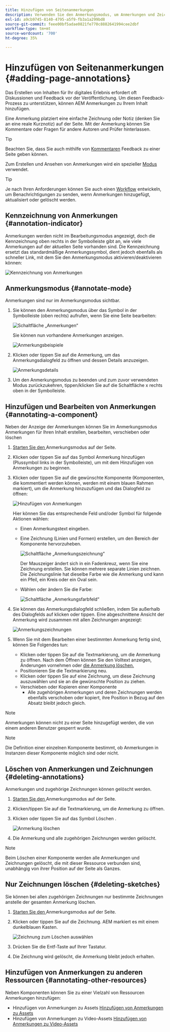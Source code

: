 ```yaml
---
title: Hinzufügen von Seitenanmerkungen
description: Verwenden Sie den Anmerkungsmodus, um Anmerkungen und Zeichnungen auf Seiten zu belassen, da Sie Notizen mit fixierbaren Anmerkungen den Prozess der Inhaltsüberprüfung unterstützen
exl-id: a9cb9745-8140-4795-a5f9-fb3a1a299bd8
source-git-commit: feee00bf5adae0821fe770c8882641994cee2dbf
workflow-type: tm+mt
source-wordcount: '700'
ht-degree: 35%

---
```


# Hinzufügen von Seitenanmerkungen {#adding-page-annotations}

Das Erstellen von Inhalten für Ihr digitales Erlebnis erfordert oft Diskussionen und Feedback vor der Veröffentlichung. Um diesen Feedback-Prozess zu unterstützen, können AEM Anmerkungen zu Ihrem Inhalt hinzufügen.

Eine Anmerkung platziert eine einfache Zeichnung oder Notiz (denken Sie an eine reale Kurznotiz) auf der Seite. Mit der Anmerkung können Sie Kommentare oder Fragen für andere Autoren und Prüfer hinterlassen.

>[!TIP]
>
>Beachten Sie, dass Sie auch mithilfe von [Kommentaren](/help/sites-cloud/authoring/getting-started/basic-handling.md#timeline) Feedback zu einer Seite geben können.

Zum Erstellen und Ansehen von Anmerkungen wird ein spezieller [Modus](/help/sites-cloud/authoring/fundamentals/environment-tools.md#page-modes) verwendet.

>[!TIP]
>
>Je nach Ihren Anforderungen können Sie auch einen [Workflow](/help/sites-cloud/authoring/workflows/overview.md) entwickeln, um Benachrichtigungen zu senden, wenn Anmerkungen hinzugefügt, aktualisiert oder gelöscht werden.

## Kennzeichnung von Anmerkungen {#annotation-indicator}

Anmerkungen werden nicht im Bearbeitungsmodus angezeigt, doch die Kennzeichnung oben rechts in der Symbolleiste gibt an, wie viele Anmerkungen auf der aktuellen Seite vorhanden sind. Die Kennzeichnung ersetzt das standardmäßige Anmerkungssymbol, dient jedoch ebenfalls als schneller Link, mit dem Sie den Anmerkungsmodus aktivieren/deaktivieren können:

![Kennzeichnung von Anmerkungen](/help/sites-cloud/authoring/assets/annotation-indicator.png)

## Anmerkungsmodus {#annotate-mode}

Anmerkungen sind nur im Anmerkungsmodus sichtbar.

1. Sie können den Anmerkungsmodus über das Symbol in der Symbolleiste (oben rechts) aufrufen, wenn Sie eine Seite bearbeiten:

   ![Schaltfläche „Anmerkungen“](/help/sites-cloud/authoring/assets/annotations.png)

   Sie können nun vorhandene Anmerkungen anzeigen.

   ![Anmerkungsbeispiele](/help/sites-cloud/authoring/assets/annotation-sketches.png)

1. Klicken oder tippen Sie auf die Anmerkung, um das Anmerkungsdialogfeld zu öffnen und dessen Details anzuzeigen.

   ![Anmerkungsdetails](/help/sites-cloud/authoring/assets/annotation-adding.png)

1. Um den Anmerkungsmodus zu beenden und zum zuvor verwendeten Modus zurückzukehren, tippen/klicken Sie auf die Schaltfläche x rechts oben in der Symbolleiste.

## Hinzufügen und Bearbeiten von Anmerkungen {#annotating-a-component}

Neben der Anzeige der Anmerkungen können Sie im Anmerkungsmodus Anmerkungen für Ihren Inhalt erstellen, bearbeiten, verschieben oder löschen

1. [Starten Sie den ](#annotate-mode) Anmerkungsmodus auf der Seite.

1. Klicken oder tippen Sie auf das Symbol Anmerkung hinzufügen (Plussymbol links in der Symbolleiste), um mit dem Hinzufügen von Anmerkungen zu beginnen.

1. Klicken oder tippen Sie auf die gewünschte Komponente (Komponenten, die kommentiert werden können, werden mit einem blauen Rahmen markiert), um die Anmerkung hinzuzufügen und das Dialogfeld zu öffnen:

   ![Hinzufügen von Anmerkungen](/help/sites-cloud/authoring/assets/annotation-adding.png)

   Hier können Sie das entsprechende Feld und/oder Symbol für folgende Aktionen wählen:

   * Einen Anmerkungstext eingeben.
   * Eine Zeichnung (Linien und Formen) erstellen, um den Bereich der Komponente hervorzuheben.

      ![Schaltfläche „Anmerkungszeichnung“](/help/sites-cloud/authoring/assets/annotation-sketch.png)

      Der Mauszeiger ändert sich in ein Fadenkreuz, wenn Sie eine Zeichnung erstellen. Sie können mehrere separate Linien zeichnen. Die Zeichnungslinie hat dieselbe Farbe wie die Anmerkung und kann ein Pfeil, ein Kreis oder ein Oval sein.

   * Wählen oder ändern Sie die Farbe:

      ![Schaltfläche „Anmerkungsfarbfeld“](/help/sites-cloud/authoring/assets/annotation-color-swatch.png)

1. Sie können das Anmerkungsdialogfeld schließen, indem Sie außerhalb des Dialogfelds auf klicken oder tippen. Eine abgeschnittene Ansicht der Anmerkung wird zusammen mit allen Zeichnungen angezeigt:

   ![Anmerkungszeichnungen](/help/sites-cloud/authoring/assets/annotation-sketches.png)

1. Wenn Sie mit dem Bearbeiten einer bestimmten Anmerkung fertig sind, können Sie Folgendes tun:

   * Klicken oder tippen Sie auf die Textmarkierung, um die Anmerkung zu öffnen. Nach dem Öffnen können Sie den Volltext anzeigen, Änderungen vornehmen oder [die Anmerkung löschen.](#deleting-annotations)
   * Positionieren Sie die Textmarkierung neu.
   * Klicken oder tippen Sie auf eine Zeichnung, um diese Zeichnung auszuwählen und sie an die gewünschte Position zu ziehen.
   * Verschieben oder Kopieren einer Komponente
      * Alle zugehörigen Anmerkungen und deren Zeichnungen werden ebenfalls verschoben oder kopiert, ihre Position in Bezug auf den Absatz bleibt jedoch gleich.


>[!NOTE]
>
>Anmerkungen können nicht zu einer Seite hinzugefügt werden, die von einem anderen Benutzer gesperrt wurde.

>[!NOTE]
>
>Die Definition einer einzelnen Komponente bestimmt, ob Anmerkungen in Instanzen dieser Komponente möglich sind oder nicht.

## Löschen von Anmerkungen und Zeichnungen {#deleting-annotations}

Anmerkungen und zugehörige Zeichnungen können gelöscht werden.

1. [Starten Sie den ](#annotate-mode) Anmerkungsmodus auf der Seite.

1. Klicken/tippen Sie auf die Textmarkierung, um die Anmerkung zu öffnen.

1. Klicken oder tippen Sie auf das Symbol Löschen .

   ![Anmerkung löschen](/help/sites-cloud/authoring/assets/annotation-delete.png)

1. Die Anmerkung und alle zugehörigen Zeichnungen werden gelöscht.

>[!NOTE]
>
>Beim Löschen einer Komponente werden alle Anmerkungen und Zeichnungen gelöscht, die mit dieser Ressource verbunden sind, unabhängig von ihrer Position auf der Seite als Ganzes.

## Nur Zeichnungen löschen {#deleting-sketches}

Sie können bei allen zugehörigen Zeichnungen nur bestimmte Zeichnungen anstelle der gesamten Anmerkung löschen.

1. [Starten Sie den ](#annotate-mode) Anmerkungsmodus auf der Seite.

1. Klicken oder tippen Sie auf die Zeichnung. AEM markiert es mit einem dunkelblauen Kasten.

   ![Zeichnung zum Löschen auswählen](/help/sites-cloud/authoring/assets/annotation-sketch-delete.png)

1. Drücken Sie die Entf-Taste auf Ihrer Tastatur.

1. Die Zeichnung wird gelöscht, die Anmerkung bleibt jedoch erhalten.

## Hinzufügen von Anmerkungen zu anderen Ressourcen {#annotating-other-resources}

Neben Komponenten können Sie zu einer Vielzahl von Ressourcen Anmerkungen hinzufügen:

* Hinzufügen von Anmerkungen zu Assets [Hinzufügen von Anmerkungen zu Assets](/help/assets/manage-digital-assets.md#annotating)
* Hinzufügen von Anmerkungen zu Video-Assets [Hinzufügen von Anmerkungen zu Video-Assets](/help/assets/manage-video-assets.md#annotate-video-assets)

